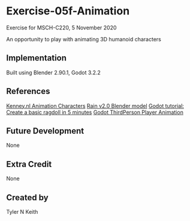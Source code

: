 # Exercise-05f-Animation
Exercise for MSCH-C220, 5 November 2020

An opportunity to play with animating 3D humanoid characters

## Implementation
Built using Blender 2.90.1, Godot 3.2.2

## References
[Kenney.nl Animation Characters](https://kenney.nl/assets/animated-characters-2)
[Rain v2.0 Blender model](https://cloud.blender.org/p/characters/5f04a68bb5f1a2612f7b29da)
[Godot tutorial: Create a basic ragdoll in 5 minutes](https://youtu.be/YZikII-uSis)
[Godot ThirdPerson Player Animation](https://youtu.be/msZw59Iln74)

## Future Development
None

## Extra Credit
None

## Created by
Tyler N Keith
